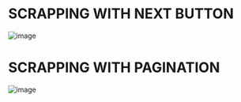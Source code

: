 # SCRAPPING WITH NEXT BUTTON
![image](https://user-images.githubusercontent.com/111038642/191805861-953d1292-c4c0-47b6-998c-da9cc4683c8d.png)
# SCRAPPING WITH PAGINATION
![image](https://user-images.githubusercontent.com/111038642/191806042-3e51da2d-0b47-4804-87db-42584b4b57d9.png)
